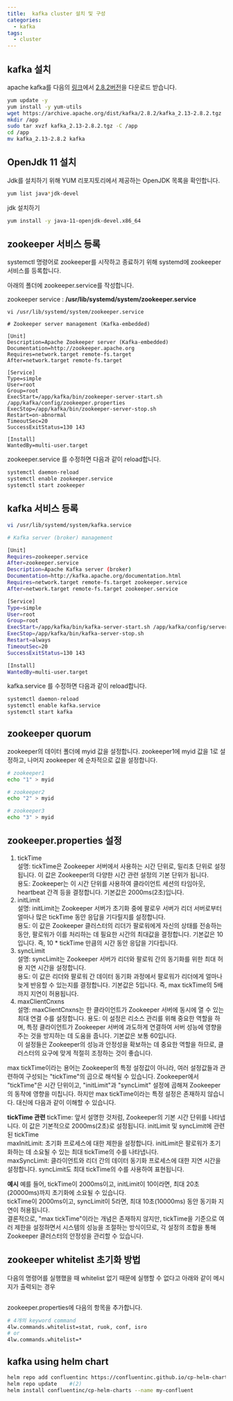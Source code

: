 ```yaml
---
title:  kafka cluster 설치 및 구성 
categories:
  - kafka
tags: 
  - cluster
---
```


## kafka 설치 
apache kafka를 다음의 [링크](khttps://kafka.apache.org/downloads)에서 [2.8.2버전](https://archive.apache.org/dist/kafka/2.8.2/kafka_2.13-2.8.2.tgz)을 다운로드 받습니다.

```bash
yum update -y
yum install -y yum-utils
wget https://archive.apache.org/dist/kafka/2.8.2/kafka_2.13-2.8.2.tgz
mkdir /app
sudo tar xvzf kafka_2.13-2.8.2.tgz -C /app
cd /app
mv kafka_2.13-2.8.2 kafka

```

## OpenJdk 11 설치 
Jdk를 설치하기 위해  YUM 리포지토리에서 제공하는 OpenJDK 목록을 확인합니다.  
```bash
yum list java*jdk-devel
```
jdk 설치하기  
```bash
yum install -y java-11-openjdk-devel.x86_64
```

## zookeeper 서비스 등록
systemctl 명령어로 zookeeper를 시작하고 종료하기 위해 systemd에 zookeeper서비스를 등록합니다.

아래의 폴더에 zookeeper.service를 작성합니다.

zookeeper service : **/usr/lib/systemd/system/zookeeper.service**


```
vi /usr/lib/systemd/system/zookeeper.service

# Zookeeper server management (Kafka-embedded)

[Unit]
Description=Apache Zookeeper server (Kafka-embedded)
Documentation=http://zookeeper.apache.org
Requires=network.target remote-fs.target 
After=network.target remote-fs.target 

[Service]
Type=simple
User=root
Group=root
ExecStart=/app/kafka/bin/zookeeper-server-start.sh /app/kafka/config/zookeeper.properties
ExecStop=/app/kafka/bin/zookeeper-server-stop.sh
Restart=on-abnormal
TimeoutSec=20
SuccessExitStatus=130 143

[Install]
WantedBy=multi-user.target
```
zookeeper.service 를 수정하면 다음과 같이 reload합니다.
```bash
systemctl daemon-reload
systemctl enable zookeeper.service
systemctl start zookeeper
```

## kafka 서비스 등록
```bash
vi /usr/lib/systemd/system/kafka.service

# Kafka server (broker) management

[Unit]
Requires=zookeeper.service
After=zookeeper.service
Description=Apache Kafka server (broker)
Documentation=http://kafka.apache.org/documentation.html
Requires=network.target remote-fs.target zookeeper.service
After=network.target remote-fs.target zookeeper.service

[Service]
Type=simple
User=root
Group=root
ExecStart=/app/kafka/bin/kafka-server-start.sh /app/kafka/config/server.properties
ExecStop=/app/kafka/bin/kafka-server-stop.sh
Restart=always
TimeoutSec=20
SuccessExitStatus=130 143

[Install]
WantedBy=multi-user.target
```

kafka.service 를 수정하면 다음과 같이 reload합니다.
```bash
systemctl daemon-reload
systemctl enable kafka.service
systemctl start kafka
```

## zookeeper quorum
zookeeper의   데이터 폴더에 myid 값을 설정합니다.
zookeeper1에 myid 값을 1로 설정하고, 나머지 zookeeper 에 순차적으로 값을 설정합니다.
```bash
# zookeeper1
echo "1" > myid

# zookeeper2
echo "2" > myid

# zookeeper3 
echo "3" > myid
```

## zookeeper.properties 설정

1. tickTime  
설명: tickTime은 Zookeeper 서버에서 사용하는 시간 단위로, 밀리초 단위로 설정됩니다. 이 값은 Zookeeper의 다양한 시간 관련 설정의 기본 단위가 됩니다.  
용도: Zookeeper는 이 시간 단위를 사용하여 클라이언트 세션의 타임아웃, heartbeat 간격 등을 결정합니다. 기본값은 2000ms(2초)입니다.  
2. initLimit  
설명: initLimit는 Zookeeper 서버가 초기화 중에 팔로우 서버가 리더 서버로부터 얼마나 많은 tickTime 동안 응답을 기다릴지를 설정합니다.  
용도: 이 값은 Zookeeper 클러스터의 리더가 팔로워에게 자신의 상태를 전송하는 동안, 팔로워가 이를 처리하는 데 필요한 시간의 최대값을 결정합니다.  기본값은 10입니다. 즉, 10 * tickTime 만큼의 시간 동안 응답을 기다립니다.  
3. syncLimit  
설명: syncLimit는 Zookeeper 서버가 리더와 팔로워 간의 동기화를 위한 최대 허용 지연 시간을 설정합니다.  
용도: 이 값은 리더와 팔로워 간 데이터 동기화 과정에서 팔로워가 리더에게 얼마나 늦게 반응할 수 있는지를 결정합니다. 기본값은 5입니다. 즉, max tickTime의 5배까지 지연이 허용됩니다.  
4. maxClientCnxns  
설명: maxClientCnxns는 한 클라이언트가 Zookeeper 서버에 동시에 열 수 있는 최대 연결 수를 설정합니다.
용도: 이 설정은 리소스 관리를 위해 중요한 역할을 하며, 특정 클라이언트가 Zookeeper 서버에 과도하게 연결하여 서버 성능에 영향을 주는 것을 방지하는 데 도움을 줍니다. 기본값은 보통 60입니다.  
이 설정들은 Zookeeper의 성능과 안정성을 확보하는 데 중요한 역할을 하므로, 클러스터의 요구에 맞게 적절히 조정하는 것이 좋습니다.  

max tickTime이라는 용어는 Zookeeper의 특정 설정값이 아니라, 여러 설정값들과 관련하여 구성되는 "tickTime"의 곱으로 해석될 수 있습니다.   Zookeeper에서 "tickTime"은 시간 단위이고, "initLimit"과 "syncLimit" 설정에 곱해져 Zookeeper의 동작에 영향을 미칩니다. 하지만 max tickTime이라는 특정 설정은 존재하지 않습니다. 대신에 다음과 같이 이해할 수 있습니다.  

**tickTime 관련**
tickTime: 앞서 설명한 것처럼, Zookeeper의 기본 시간 단위를 나타냅니다. 이 값은 기본적으로 2000ms(2초)로 설정됩니다.
initLimit 및 syncLimit에 관련된 tickTime  
maxInitLimit: 초기화 프로세스에 대한 제한을 설정합니다. initLimit은 팔로워가 초기화하는 데 소요될 수 있는 최대 tickTime의 수를 나타냅니다.  
maxSyncLimit: 클라이언트와 리더 간의 데이터 동기화 프로세스에 대한 지연 시간을 설정합니다. syncLimit도 최대 tickTime의 수를 사용하여 표현됩니다.  

**예시**
예를 들어, tickTime이 2000ms이고, initLimit이 10이라면, 최대 20초(20000ms)까지 초기화에 소요될 수 있습니다.  
tickTime이 2000ms이고, syncLimit이 5라면, 최대 10초(10000ms) 동안 동기화 지연이 허용됩니다.  
결론적으로, "max tickTime"이라는 개념은 존재하지 않지만, tickTime을 기준으로 여러 제한을 설정하면서 시스템의 성능을 조절하는 방식이므로, 각 설정의 조합을 통해 Zookeeper 클러스터의 안정성을 관리할 수 있습니다.  

## zookeeper whitelist 초기화 방법

다음의 명령어를 실행했을 때 whitelist 없기 때문에 실행할 수 없다고 아래와 같이 메시지가 출력되는 경우

<figure style="width: 100%" class="align-center">
  <img src="{{ site.url }}{{ site.baseurl }}/assets/images/kafka/01-how-to-initialize-zookeeper-whitelist.png" alt="">
  <figcaption></figcaption>
</figure> 

zookeeper.properties에 다음의 항목을 추가합니다.

```bash
# 4개의 keyword command 
4lw.commands.whitelist=stat, ruok, conf, isro
# or
4lw.commands.whitelist=*
```




## kafka using helm chart
```bash
helm repo add confluentinc https://confluentinc.github.io/cp-helm-charts/   #(1)
helm repo update    #(2)
helm install confluentinc/cp-helm-charts --name my-confluent 
```